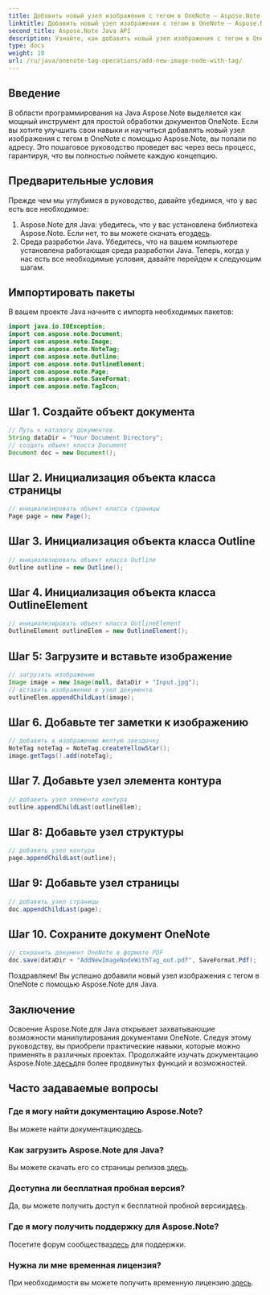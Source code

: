 ```yaml
---
title: Добавить новый узел изображения с тегом в OneNote — Aspose.Note
linktitle: Добавить новый узел изображения с тегом в OneNote — Aspose.Note
second_title: Aspose.Note Java API
description: Узнайте, как добавить новый узел изображения с тегом в OneNote с помощью Aspose.Note для Java. Совершенствуйте свои навыки программирования на Java без особых усилий.
type: docs
weight: 10
url: /ru/java/onenote-tag-operations/add-new-image-node-with-tag/
---
```

## Введение
В области программирования на Java Aspose.Note выделяется как мощный инструмент для простой обработки документов OneNote. Если вы хотите улучшить свои навыки и научиться добавлять новый узел изображения с тегом в OneNote с помощью Aspose.Note, вы попали по адресу. Это пошаговое руководство проведет вас через весь процесс, гарантируя, что вы полностью поймете каждую концепцию.
## Предварительные условия
Прежде чем мы углубимся в руководство, давайте убедимся, что у вас есть все необходимое:
1.  Aspose.Note для Java: убедитесь, что у вас установлена библиотека Aspose.Note. Если нет, то вы можете скачать его[здесь](https://releases.aspose.com/note/java/).
2. Среда разработки Java. Убедитесь, что на вашем компьютере установлена работающая среда разработки Java.
Теперь, когда у нас есть все необходимые условия, давайте перейдем к следующим шагам.
## Импортировать пакеты
В вашем проекте Java начните с импорта необходимых пакетов:
```java
import java.io.IOException;
import com.aspose.note.Document;
import com.aspose.note.Image;
import com.aspose.note.NoteTag;
import com.aspose.note.Outline;
import com.aspose.note.OutlineElement;
import com.aspose.note.Page;
import com.aspose.note.SaveFormat;
import com.aspose.note.TagIcon;
```
## Шаг 1. Создайте объект документа
```java
// Путь к каталогу документов.
String dataDir = "Your Document Directory";
// создать объект класса Document
Document doc = new Document();
```
## Шаг 2. Инициализация объекта класса страницы
```java
// инициализировать объект класса страницы
Page page = new Page();
```
## Шаг 3. Инициализация объекта класса Outline
```java
// инициализировать объект класса Outline
Outline outline = new Outline();
```
## Шаг 4. Инициализация объекта класса OutlineElement
```java
// инициализировать объект класса OutlineElement
OutlineElement outlineElem = new OutlineElement();
```
## Шаг 5: Загрузите и вставьте изображение
```java
// загрузить изображение
Image image = new Image(null, dataDir + "Input.jpg");
// вставить изображение в узел документа
outlineElem.appendChildLast(image);
```
## Шаг 6. Добавьте тег заметки к изображению
```java
// добавить к изображению желтую звездочку
NoteTag noteTag = NoteTag.createYellowStar();
image.getTags().add(noteTag);
```
## Шаг 7. Добавьте узел элемента контура
```java
// добавить узел элемента контура
outline.appendChildLast(outlineElem);
```
## Шаг 8: Добавьте узел структуры
```java
// добавить узел контура
page.appendChildLast(outline);
```
## Шаг 9: Добавьте узел страницы
```java
// добавить узел страницы
doc.appendChildLast(page);
```
## Шаг 10. Сохраните документ OneNote
```java
// сохранить документ OneNote в формате PDF
doc.save(dataDir + "AddNewImageNodeWithTag_out.pdf", SaveFormat.Pdf);
```
Поздравляем! Вы успешно добавили новый узел изображения с тегом в OneNote с помощью Aspose.Note для Java.
## Заключение
 Освоение Aspose.Note для Java открывает захватывающие возможности манипулирования документами OneNote. Следуя этому руководству, вы приобрели практические навыки, которые можно применять в различных проектах. Продолжайте изучать документацию Aspose.Note.[здесь](https://reference.aspose.com/note/java/)для более продвинутых функций и возможностей.
## Часто задаваемые вопросы
### Где я могу найти документацию Aspose.Note?
 Вы можете найти документацию[здесь](https://reference.aspose.com/note/java/).
### Как загрузить Aspose.Note для Java?
 Вы можете скачать его со страницы релизов.[здесь](https://releases.aspose.com/note/java/).
### Доступна ли бесплатная пробная версия?
 Да, вы можете получить доступ к бесплатной пробной версии[здесь](https://releases.aspose.com/).
### Где я могу получить поддержку для Aspose.Note?
 Посетите форум сообщества[здесь](https://forum.aspose.com/c/note/28) для поддержки.
### Нужна ли мне временная лицензия?
 При необходимости вы можете получить временную лицензию.[здесь](https://purchase.aspose.com/temporary-license/).